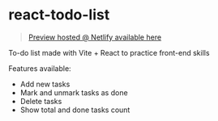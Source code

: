 # react-todo-list
> [Preview hosted @ Netlify available here](https://rhuggler-react-todo.netlify.app/)

To-do list made with Vite + React to practice front-end skills

Features available:
- Add new tasks
- Mark and unmark tasks as done
- Delete tasks
- Show total and done tasks count